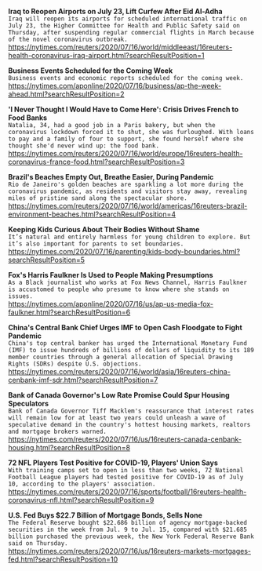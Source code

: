 **Iraq to Reopen Airports on July 23, Lift Curfew After Eid Al-Adha**\
`Iraq will reopen its airports for scheduled international traffic on July 23, the Higher Committee for Health and Public Safety said on Thursday, after suspending regular commercial flights in March because of the novel coronavirus outbreak.`\
https://nytimes.com/reuters/2020/07/16/world/middleeast/16reuters-health-coronavirus-iraq-airport.html?searchResultPosition=1

**Business Events Scheduled for the Coming Week**\
`Business events and economic reports scheduled for the coming week.`\
https://nytimes.com/aponline/2020/07/16/business/ap-the-week-ahead.html?searchResultPosition=2

**'I Never Thought I Would Have to Come Here': Crisis Drives French to Food Banks**\
`Natalia, 34, had a good job in a Paris bakery, but when the coronavirus lockdown forced it to shut, she was furloughed. With loans to pay and a family of four to support, she found herself where she thought she'd never wind up: the food bank.`\
https://nytimes.com/reuters/2020/07/16/world/europe/16reuters-health-coronavirus-france-food.html?searchResultPosition=3

**Brazil's Beaches Empty Out, Breathe Easier, During Pandemic**\
`Rio de Janeiro's golden beaches are sparkling a lot more during the coronavirus pandemic, as residents and visitors stay away, revealing miles of pristine sand along the spectacular shore.`\
https://nytimes.com/reuters/2020/07/16/world/americas/16reuters-brazil-environment-beaches.html?searchResultPosition=4

**Keeping Kids Curious About Their Bodies Without Shame**\
`It’s natural and entirely harmless for young children to explore. But it’s also important for parents to set boundaries.`\
https://nytimes.com/2020/07/16/parenting/kids-body-boundaries.html?searchResultPosition=5

**Fox's Harris Faulkner Is Used to People Making Presumptions**\
`As a Black journalist who works at Fox News Channel, Harris Faulkner is accustomed to people who presume to know where she stands on issues.`\
https://nytimes.com/aponline/2020/07/16/us/ap-us-media-fox-faulkner.html?searchResultPosition=6

**China's Central Bank Chief Urges IMF to Open Cash Floodgate to Fight Pandemic**\
`China's top central banker has urged the International Monetary Fund (IMF) to issue hundreds of billions of dollars of liquidity to its 189 member countries through a general allocation of Special Drawing Rights (SDRs) despite U.S. objections.`\
https://nytimes.com/reuters/2020/07/16/world/asia/16reuters-china-cenbank-imf-sdr.html?searchResultPosition=7

**Bank of Canada Governor's Low Rate Promise Could Spur Housing Speculators**\
`Bank of Canada Governor Tiff Macklem's reassurance that interest rates will remain low for at least two years could unleash a wave of speculative demand in the country's hottest housing markets, realtors and mortgage brokers warned.`\
https://nytimes.com/reuters/2020/07/16/us/16reuters-canada-cenbank-housing.html?searchResultPosition=8

**72 NFL Players Test Positive for COVID-19, Players' Union Says**\
`With training camps set to open in less than two weeks, 72 National Football League players had tested positive for COVID-19 as of July 10, according to the players' association.`\
https://nytimes.com/reuters/2020/07/16/sports/football/16reuters-health-coronavirus-nfl.html?searchResultPosition=9

**U.S. Fed Buys $22.7 Billion of Mortgage Bonds, Sells None**\
`The Federal Reserve bought $22.686 billion of agency mortgage-backed securities in the week from Jul. 9 to Jul. 15, compared with $21.685 billion purchased the previous week, the New York Federal Reserve Bank said on Thursday.`\
https://nytimes.com/reuters/2020/07/16/us/16reuters-markets-mortgages-fed.html?searchResultPosition=10

